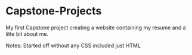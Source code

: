 # Capstone-Projects
My first Capstone project creating a website containing my resume and a litte bit about me.

Notes:
Started off without any CSS included just HTML 
